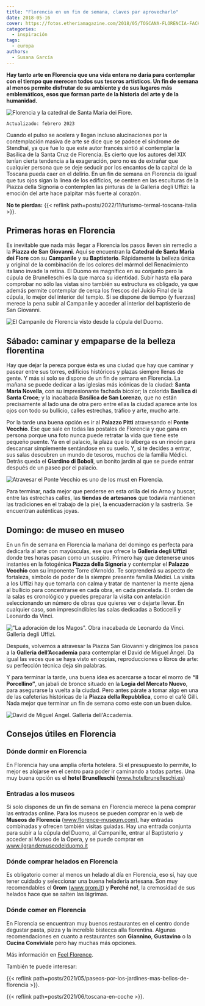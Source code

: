 ```yaml
---
title: "Florencia en un fin de semana, claves par aprovecharlo"
date: 2018-05-16
cover: https://fotos.etheriamagazine.com/2018/05/TOSCANA-FLORENCIA-FACHADA-CATEDRAL.jpg
categories: 
  - inspiración
tags: 
  - europa
authors: 
  - Susana García
---
```


**Hay tanto arte en Florencia que una vida entera no daría para contemplar con el tiempo 
que merecen todos sus tesoros artísticos. Un fin de semana al menos permite disfrutar de 
su ambiente y de sus lugares más emblemáticos, esos que forman parte de la historia del 
arte y de la humanidad.** 

![Florencia y la catedral de Santa Maria dei Fiore.](https://fotos.etheriamagazine.com/2018/05/fin-semana-florencia-duomo.jpg "Florencia y la catedral de Santa Maria dei Fiore. © Marian Brandt")

```
Actualizado: febrero 2023
```

Cuando el pulso se acelera y llegan incluso alucinaciones por la contemplación masiva de 
arte se dice que se padece el síndrome de Stendhal, ya que fue lo que este autor francés 
sintió al contemplar la Basílica de la Santa Cruz de Florencia. Es cierto que los 
autores del XIX tenían cierta tendencia a la exageración, pero no es de extrañar que 
cualquier persona que se deje seducir por los encantos de la capital de la Toscana pueda 
caer en el delirio. En un fin de semana en Florencia da igual que tus ojos sigan la 
línea de los edificios, se centren en las esculturas de la Piazza della Signoria o 
contemplen las pinturas de la Galleria degli Uffizi: la emoción del arte hace palpitar 
más fuerte al corazón. 

**No te pierdas:** {{< reflink path=posts/2022/11/turismo-termal-toscana-italia >}}. 

## Primeras horas en Florencia

Es inevitable que nada más llegar a Florencia los pasos lleven sin remedio a la **Piazza 
de San Giovanni**. Aquí se encuentran la **Catedral de Santa Maria dei Fiore** con su 
**Campanile** y su **Baptisterio**. Rápidamente la belleza única y original de la 
combinación de los colores del mármol del Renacimiento italiano invade la retina. El 
Duomo es magnífico en su conjunto pero la cúpula de Brunelleschi es la que marca su 
identidad. Subir hasta ella para comprobar no sólo las vistas sino también su estructura 
es obligado, ya que además permite contemplar de cerca los frescos del Juicio Final de 
la cúpula, lo mejor del interior del templo. Si se dispone de tiempo (y fuerzas) merece 
la pena subir al Campanile y acceder al interior del baptisterio de San Giovanni. 

![El Campanile de Florencia visto desde la cúpula del Duomo.](https://fotos.etheriamagazine.com/2018/05/TOSCANA-FLORENCIA-CAMPANILLE.jpg "El Campanile de Florencia visto desde la cúpula del Duomo.")

## Sábado: caminar y empaparse de la belleza florentina

Hay que dejar la pereza porque ésta es una ciudad que hay que caminar y pasear entre sus 
torres, edificios históricos y plazas siempre llenas de gente. Y más si solo se dispone 
de un fin de semana en Florencia. La mañana se puede dedicar a las iglesias más icónicas 
de la ciudad: **Santa Maria Novella**, con su impresionante fachada bicolor; la colorida 
**Basílica di Santa Croce**; y la inacabada **Basílica de San Lorenzo**, que no están 
precisamente al lado una de otra pero entre ellas la ciudad aparece ante los ojos con 
todo su bullicio, calles estrechas, tráfico y arte, mucho arte. 

Por la tarde una buena opción es ir al **Palazzo Pitti** atravesando el **Ponte 
Vecchio**. Ese que sale en todas las postales de Florencia y que gana en persona porque 
una foto nunca puede retratar la vida que tiene este pequeño puente. Ya en el palacio, 
la plaza que lo alberga es un rincón para descansar simplemente sentándose en su suelo. 
Y, si te decides a entrar, sus salas descubren un mundo de tesoros, muchos de la familia 
Médici. Detrás queda el **Giardino di Boboli**, un bonito jardín al que se puede entrar 
después de un paseo por el palacio. 

![Atravesar el Ponte Vecchio es uno de los must en Florencia.](https://fotos.etheriamagazine.com/2018/05/TOSCANA-FLORENCIA-PONTE-VECCHIO-6.jpg "Atravesar el Ponte Vecchio es uno de los must en Florencia.")

Para terminar, nada mejor que perderse en esta orilla del río Arno y buscar, entre las 
estrechas calles, las **tiendas de artesanos** que todavía mantienen las tradiciones en 
el trabajo de la piel, la encuadernación y la sastrería. Se encuentran auténticas joyas. 

## Domingo: de museo en museo

En un fin de semana en Florencia la mañana del domingo es perfecta para dedicarla al 
arte con mayúsculas, ese que ofrece la **Galleria degli Uffizi** donde tres horas pasan 
como un suspiro. Primero hay que detenerse unos instantes en la fotogénica **Piazza 
della Signoria** y contemplar el **Palazzo Vecchio** con su imponente Torre d’Arnoldo. 
Te sorprenderá su aspecto de fortaleza, símbolo de poder de la siempre presente familia 
Médici. La visita a los Uffizi hay que tomarla con calma y tratar de mantener la mente 
ajena al bullicio para concentrarse en cada obra, en cada pincelada. El orden de la 
salas es cronológico y puedes preparar la visita con antelación seleccionando un número 
de obras que quieres ver o dejarte llevar. En cualquier caso, son imprescindibles las 
salas dedicadas a Boticcelli y Leonardo da Vinci. 

!["La adoración de los Magos". Obra inacabada de Leonardo da Vinci. Galleria degli Uffizi.](https://fotos.etheriamagazine.com/2018/05/TOSCANA-FLORENCIA-UFFICI-LEONARDO.jpg '"La adoración de los Magos". Obra inacabada de Leonardo da Vinci. Galleria degli Uffizi.')

Después, volvemos a atravesar la Piazza San Giovanni y dirigimos los pasos a la 
**Galleria dell’Accademia** para contemplar el David de Miguel Ángel. Da igual las veces 
que se haya visto en copias, reproducciones o libros de arte: su perfección técnica deja 
sin palabras. 

Y para terminar la tarde, una buena idea es acercarse a tocar el morro de **“Il 
Porcellino”**, un jabalí de bronce situado en la **Logia del Mercato Nuovo**, para 
asegurarse la vuelta a la ciudad. Pero antes párate a tomar algo en una de las 
cafeterías históricas de la **Piazza della Repubblica**, como el café Gilli. Nada mejor 
que terminar un fin de semana como este con un buen dulce. 

![David de Miguel Angel. Galleria dell'Accademia.](https://fotos.etheriamagazine.com/2018/05/TOSCANA-FLORENCIA-LA-ACADEMIA.jpg "David de Miguel Angel. Galleria dell'Accademia.")

## Consejos útiles en Florencia

### Dónde dormir en Florencia

En Florencia hay una amplia oferta hotelera. Si el presupuesto lo permite, lo mejor es 
alojarse en el centro para poder ir caminando a todas partes. Una muy buena opción es el 
**hotel Brunelleschi** (www.hotelbrunelleschi.es) 

### Entradas a los museos

Si solo dispones de un fin de semana en Florencia merece la pena comprar las entradas 
online. Para los museos se pueden comprar en la web de **Museos de Florencia** 
(www.florence-museum.com), hay entradas combinadas y ofrecen también visitas guiadas. 
Hay una entrada conjunta para subir a la cúpula del Duomo, al Campanille, entrar al 
Baptisterio y acceder al Museo de la Ópera, y se puede comprar en 
www.ilgrandemuseodelduomo.it 

### Dónde comprar helados en Florencia

Es obligatorio comer al menos un helado al día en Florencia, eso sí, hay que tener 
cuidado y seleccionar una buena heladería artesana. Son muy recomendables el **Grom** 
(www.grom.it) y **Perché no!**, la cremosidad de sus helados hace que se salten las 
lágrimas. 

### Dónde comer en Florencia

En Florencia se encuentran muy buenos restaurantes en el centro donde degustar pasta, 
pizza y la increíble bistecca alla fiorentina. Algunas recomendaciones en cuanto a 
restaurantes son **Giannino**, **Gustavino** o la **Cucina Conviviale** pero hay muchas 
más opciones. 

Más información en [Feel Florence](https://www.feelflorence.it/). 

También te puede interesar: 

{{< reflink path=posts/2021/05/paseos-por-los-jardines-mas-bellos-de-florencia >}}. 

{{< reflink path=posts/2021/06/toscana-en-coche >}}.
